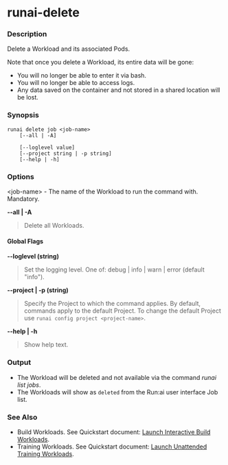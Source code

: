 # runai-delete

### Description

Delete a Workload and its associated Pods.

Note that once you delete a Workload, its entire data will be gone:

* You will no longer be able to enter it via bash.
* You will no longer be able to access logs.
* Any data saved on the container and not stored in a shared location will be lost.

### Synopsis

```shell
runai delete job <job-name> 
    [--all | -A]

    [--loglevel value] 
    [--project string | -p string] 
    [--help | -h]
```

### Options

\<job-name> - The name of the Workload to run the command with. Mandatory.

**--all | -A**

> Delete all Workloads.

#### Global Flags

**--loglevel (string)**

> Set the logging level. One of: debug | info | warn | error (default "info").

**--project | -p (string)**

> Specify the Project to which the command applies. By default, commands apply to the default Project. To change the default Project use `runai config project <project-name>`.

**--help | -h**

> Show help text.

### Output

* The Workload will be deleted and not available via the command _runai list jobs_.
* The Workloads will show as `deleted` from the Run:ai user interface Job list.

### See Also

* Build Workloads. See Quickstart document: [Launch Interactive Build Workloads](broken-reference).
* Training Workloads. See Quickstart document: [Launch Unattended Training Workloads](../docs/Researcher/workloads/training/standard-training/quickstart-standard-training.md).
